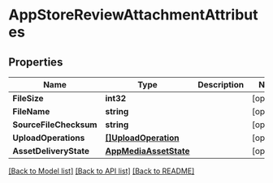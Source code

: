 # AppStoreReviewAttachmentAttributes

## Properties

Name | Type | Description | Notes
------------ | ------------- | ------------- | -------------
**FileSize** | **int32** |  | [optional] 
**FileName** | **string** |  | [optional] 
**SourceFileChecksum** | **string** |  | [optional] 
**UploadOperations** | [**[]UploadOperation**](UploadOperation.md) |  | [optional] 
**AssetDeliveryState** | [**AppMediaAssetState**](AppMediaAssetState.md) |  | [optional] 

[[Back to Model list]](../README.md#documentation-for-models) [[Back to API list]](../README.md#documentation-for-api-endpoints) [[Back to README]](../README.md)


